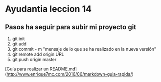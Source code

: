 # Ayudantia leccion 14
## Pasos ha seguir para subir mi proyecto git
  1. git init
  2. git add
  3. git commit - m "mensaje de lo que se ha realizado en la nueva versión"
  4. git remote add origin URL
  5. git push origin master

  [Guía para realizar un README.md]
  (http://www.enrique7mc.com/2016/06/markdown-guia-rapida/)
